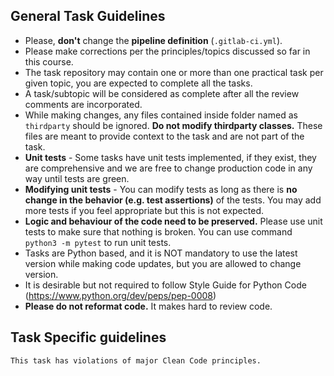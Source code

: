 ## General Task Guidelines

* Please, **don't** change the **pipeline definition** (`.gitlab-ci.yml`).
* Please make corrections per the principles/topics discussed so far in this course.
* The task repository may contain one or more than one practical task per given topic, you are expected to complete all the tasks.
* A task/subtopic will be considered as complete after all the review comments are incorporated.
* While making changes, any files contained inside folder named as `thirdparty` should be ignored. **Do not modify thirdparty classes.** These files are meant to provide context to the task and are not part of the task.
* **Unit tests** - Some tasks have unit tests implemented, if they exist, they are comprehensive and we are free to change production code in any way until tests are green.
* **Modifying unit tests** - You can modify tests as long as there is **no change in the behavior (e.g. test assertions)** of the tests. You may add more tests if you feel appropriate but this is not expected.
* **Logic and behaviour of the code need to be preserved.** Please use unit tests to make sure that nothing is broken. You can use command `python3 -m pytest` to run unit tests.
* Tasks are Python based, and it is NOT mandatory to use the latest version while making code updates, but you are allowed to change version.
* It is desirable but not required to follow Style Guide for Python Code (https://www.python.org/dev/peps/pep-0008)
* **Please do not reformat code.** It makes hard to review code.

## Task Specific guidelines

```
This task has violations of major Clean Code principles.
```

